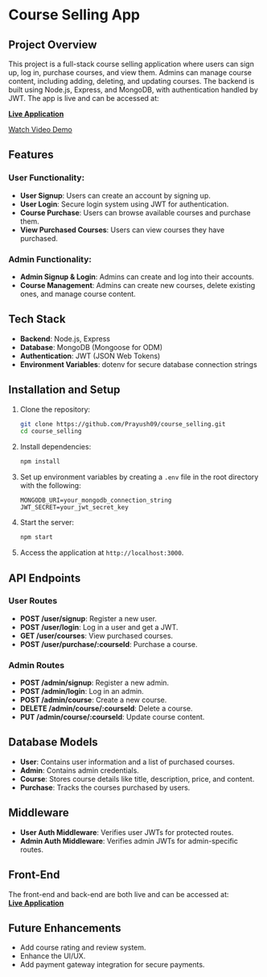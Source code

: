 # Course Selling App

## Project Overview

This project is a full-stack course selling application where users can sign up, log in, purchase courses, and view them. Admins can manage course content, including adding, deleting, and updating courses. The backend is built using Node.js, Express, and MongoDB, with authentication handled by JWT. The app is live and can be accessed at:

[**Live Application**](https://course-selling-app-w9qf.onrender.com)

[Watch Video Demo](https://github.com/Prayush09/course_selling/blob/main/courseSellingAppDemo.mkv)

## Features

### User Functionality:
- **User Signup**: Users can create an account by signing up.
- **User Login**: Secure login system using JWT for authentication.
- **Course Purchase**: Users can browse available courses and purchase them.
- **View Purchased Courses**: Users can view courses they have purchased.

### Admin Functionality:
- **Admin Signup & Login**: Admins can create and log into their accounts.
- **Course Management**: Admins can create new courses, delete existing ones, and manage course content.

## Tech Stack

- **Backend**: Node.js, Express
- **Database**: MongoDB (Mongoose for ODM)
- **Authentication**: JWT (JSON Web Tokens)
- **Environment Variables**: dotenv for secure database connection strings

## Installation and Setup

1. Clone the repository:
   ```bash
   git clone https://github.com/Prayush09/course_selling.git
   cd course_selling
   ```

2. Install dependencies:
   ```bash
   npm install
   ```

3. Set up environment variables by creating a `.env` file in the root directory with the following:
   ```plaintext
   MONGODB_URI=your_mongodb_connection_string
   JWT_SECRET=your_jwt_secret_key
   ```

4. Start the server:
   ```bash
   npm start
   ```

5. Access the application at `http://localhost:3000`.

## API Endpoints

### User Routes
- **POST /user/signup**: Register a new user.
- **POST /user/login**: Log in a user and get a JWT.
- **GET /user/courses**: View purchased courses.
- **POST /user/purchase/:courseId**: Purchase a course.

### Admin Routes
- **POST /admin/signup**: Register a new admin.
- **POST /admin/login**: Log in an admin.
- **POST /admin/course**: Create a new course.
- **DELETE /admin/course/:courseId**: Delete a course.
- **PUT /admin/course/:courseId**: Update course content.

## Database Models

- **User**: Contains user information and a list of purchased courses.
- **Admin**: Contains admin credentials.
- **Course**: Stores course details like title, description, price, and content.
- **Purchase**: Tracks the courses purchased by users.

## Middleware

- **User Auth Middleware**: Verifies user JWTs for protected routes.
- **Admin Auth Middleware**: Verifies admin JWTs for admin-specific routes.

## Front-End

The front-end and back-end are both live and can be accessed at:  
[**Live Application**](https://course-selling-app-w9qf.onrender.com)

## Future Enhancements
- Add course rating and review system.
- Enhance the UI/UX.
- Add payment gateway integration for secure payments.

